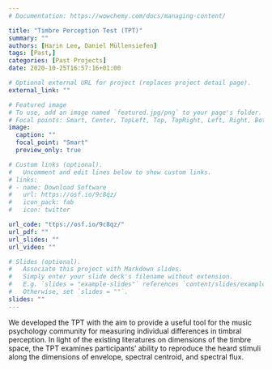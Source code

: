 ```yaml
---
# Documentation: https://wowchemy.com/docs/managing-content/

title: "Timbre Perception Test (TPT)"
summary: ""
authors: [Harin Lee, Daniel Müllensiefen]
tags: [Past,]
categories: [Past Projects]
date: 2020-10-25T16:57:16+01:00

# Optional external URL for project (replaces project detail page).
external_link: ""

# Featured image
# To use, add an image named `featured.jpg/png` to your page's folder.
# Focal points: Smart, Center, TopLeft, Top, TopRight, Left, Right, BottomLeft, Bottom, BottomRight.
image:
  caption: ""
  focal_point: "Smart"
  preview_only: true

# Custom links (optional).
#   Uncomment and edit lines below to show custom links.
# links:
# - name: Download Software
#   url: https://osf.io/9c8qz/
#   icon_pack: fab
#   icon: twitter

url_code: "ttps://osf.io/9c8qz/"
url_pdf: ""
url_slides: ""
url_video: ""

# Slides (optional).
#   Associate this project with Markdown slides.
#   Simply enter your slide deck's filename without extension.
#   E.g. `slides = "example-slides"` references `content/slides/example-slides.md`.
#   Otherwise, set `slides = ""`.
slides: ""
---
```

We developed the TPT with the aim to provide a useful tool for the music psychology community for measuring individual differences in timbral perception. In light of the existing literatures on dimensions of the timbre space, the TPT examines participants’ ability to reproduce the heard stimuli along the dimensions of envelope, spectral centroid, and spectral flux.